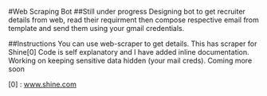 #Web Scraping Bot
##Still under progress
Designing bot to get recruiter details from web, read their requirment then compose respective email from template and send them using your gmail credentials.

##Instructions
You can use web-scraper to get details. This has scraper for Shine[0]
Code is self explanatory and I have added inline documentation. 
Working on keeping sensitive data hidden (your mail creds). Coming more soon

[0] : www.shine.com